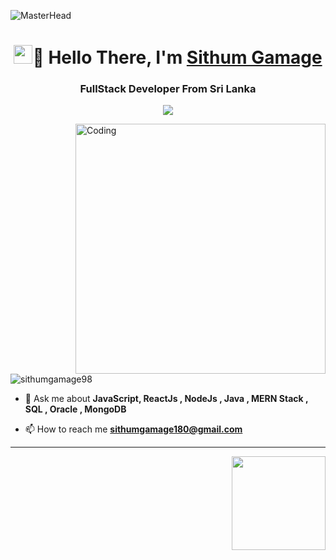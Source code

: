 <!-- cover photo -->
![MasterHead](https://user-images.githubusercontent.com/88527082/182120166-0e494dc7-8e6f-48e1-82a2-2d47b6234489.gif)

<h1 align="center"><img src="https://raw.githubusercontent.com/sidbelbase/sidbelbase/master/wave.gif" width="30px">🙋 Hello There, I'm <a href="https://sidbelbase.me">Sithum Gamage</a></h1></center>

<!--header-->
<h3 align="center">FullStack Developer From Sri Lanka
</h3>

<!--welcome text -->
<div align="center">
<img src="https://readme-typing-svg.herokuapp.com?color=fff&width=480&height=65&lines=WELCOME+TO+MY+PROFILE+.+.+.;+.+.+.&center=true"></a> </div>

<!-- world animation -->
<img align="right" alt="Coding" width="400" src="https://cdn.dribbble.com/users/1162077/screenshots/3848914/programmer.gif"> <br>

<!-- Programmer image-->
<p align="left"> <img src="https://komarev.com/ghpvc/?username=sithumgamage98&label=Profile%20views&color=0e75b6&style=flat" alt="sithumgamage98" /></p>

<!--profile details-->
- 💬 Ask me about **JavaScript, ReactJs , NodeJs , Java , MERN Stack , SQL , Oracle , MongoDB**

- 📫 How to reach me **sithumgamage180@gmail.com**
<hr>
 <!--social media links-->
<img align="right" src="https://user-images.githubusercontent.com/73876759/153703309-74e2fbb8-d44f-4751-ab9f-0e3a0fbddf0b.gif" width="150">




